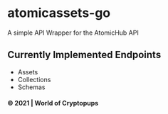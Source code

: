 # atomicassets-go

A simple API Wrapper for the AtomicHub API

## Currently Implemented Endpoints

- Assets
- Collections
- Schemas

#### &copy; 2021 | World of Cryptopups
